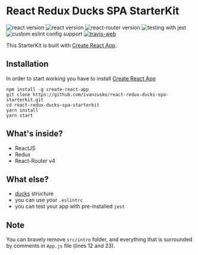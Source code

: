 # React Redux Ducks SPA StarterKit

<div>
  <img src="https://img.shields.io/badge/version-v1.0.1-brightgreen.svg" alt="react version"/>
  <img src="https://img.shields.io/badge/react-v15.6.0-brightgreen.svg" alt="react version"/>
  <img src="https://img.shields.io/badge/react--router-v4-brightgreen.svg" alt="react-router version"/>
  <img src="https://img.shields.io/badge/testing-jest-99424f.svg" alt="testing with jest"/>
  <img src="https://img.shields.io/badge/eslint-custom-463fd4.svg" alt="custom eslint config support"/>
  <a href="https://travis-ci.org/ivanzusko/react-redux-ducks-spa-starterkit" target="_blank">
    <img src="https://travis-ci.org/ivanzusko/react-redux-ducks-spa-starterkit.svg?branch=master" alt="travis-web"/>
  </a>
</div>

This StarterKit is built with [Create React App](https://github.com/facebookincubator/create-react-app).


## Installation
In order to start working you have to install [Create React App](https://github.com/facebookincubator/create-react-app)

```
npm install -g create-react-app
git clone https://github.com/ivanzusko/react-redux-ducks-spa-starterkit.git
cd react-redux-ducks-spa-starterkit
yarn install
yarn start
```

## What's inside?
- ReactJS
- Redux
- React-Router v4

## What else?
- [ducks](https://github.com/erikras/ducks-modular-redux) structure
- you can use your `.eslintrc`
- you can test your app with pre-installed `jest`

## Note
You can bravely remove `src/intro` folder, and everything that is surrounded by comments in `App.js` file (lines 12 and 23).
